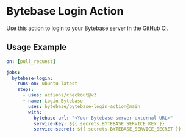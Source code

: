# Bytebase Login Action

Use this action to login to your Bytebase server in the GitHub CI.

## Usage Example

```yml
on: [pull_request]

jobs:
  bytebase-login:
    runs-on: ubuntu-latest
    steps:
      - uses: actions/checkout@v3
      - name: Login Bytebase
        uses: bytebase/bytebase-login-action@main
        with:
          bytebase-url: "<Your Bytebase server external URL>"
          service-key: ${{ secrets.BYTEBASE_SERVICE_KEY }}
          service-secret: ${{ secrets.BYTEBASE_SERVICE_SECRET }}
```
